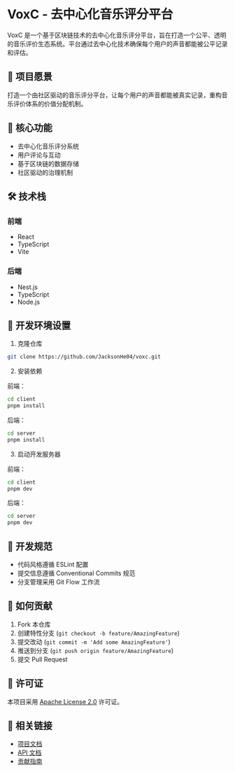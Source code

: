 # VoxC - 去中心化音乐评分平台

VoxC 是一个基于区块链技术的去中心化音乐评分平台，旨在打造一个公平、透明的音乐评价生态系统。平台通过去中心化技术确保每个用户的声音都能被公平记录和评估。

## 🎯 项目愿景

打造一个由社区驱动的音乐评分平台，让每个用户的声音都能被真实记录，重构音乐评价体系的价值分配机制。

## 🚀 核心功能

- 去中心化音乐评分系统
- 用户评论与互动
- 基于区块链的数据存储
- 社区驱动的治理机制

## 🛠 技术栈

### 前端
- React
- TypeScript
- Vite

### 后端
- Nest.js
- TypeScript
- Node.js

## 🔧 开发环境设置

1. 克隆仓库
```bash
git clone https://github.com/JacksonHe04/voxc.git
```

2. 安装依赖

前端：
```bash
cd client
pnpm install
```

后端：
```bash
cd server
pnpm install
```

3. 启动开发服务器

前端：
```bash
cd client
pnpm dev
```

后端：
```bash
cd server
pnpm dev
```

## 📝 开发规范

- 代码风格遵循 ESLint 配置
- 提交信息遵循 Conventional Commits 规范
- 分支管理采用 Git Flow 工作流

## 🤝 如何贡献

1. Fork 本仓库
2. 创建特性分支 (`git checkout -b feature/AmazingFeature`)
3. 提交改动 (`git commit -m 'Add some AmazingFeature'`)
4. 推送到分支 (`git push origin feature/AmazingFeature`)
5. 提交 Pull Request

## 📄 许可证

本项目采用 [Apache License 2.0](http://www.apache.org/licenses/LICENSE-2.0) 许可证。

## 🔗 相关链接

- [项目文档](./docs)
- [API 文档](./docs/api)
- [贡献指南](./CONTRIBUTING.md)